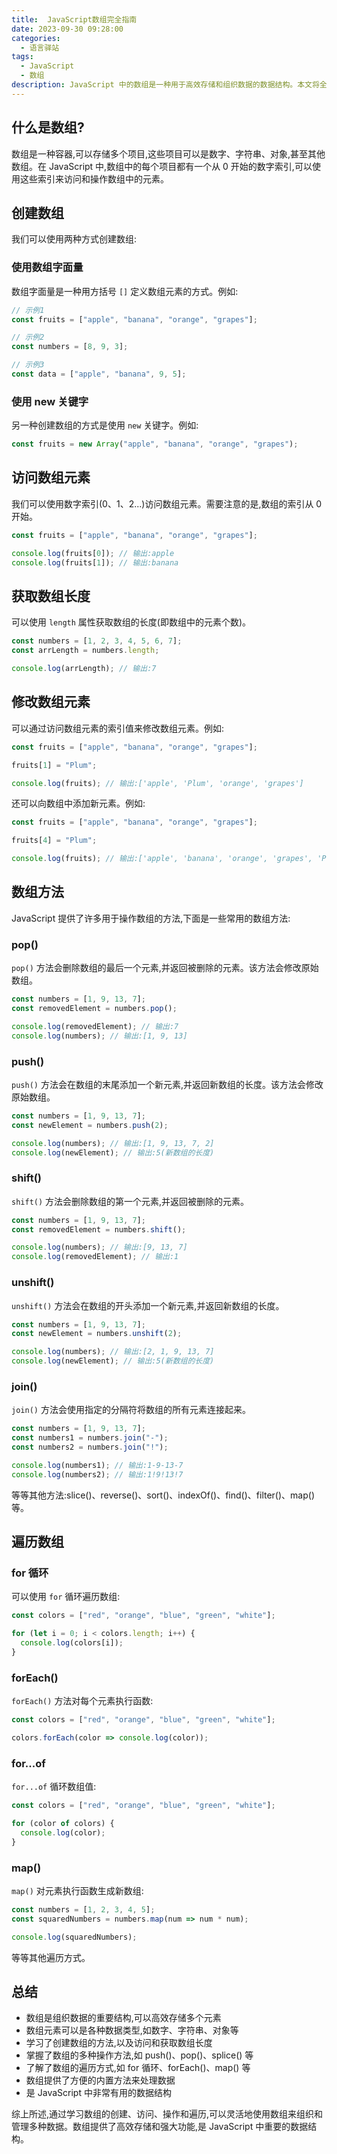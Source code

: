 ```yaml
---
title:  JavaScript数组完全指南
date: 2023-09-30 09:28:00
categories:
  - 语言驿站
tags:
  - JavaScript
  - 数组
description: JavaScript 中的数组是一种用于高效存储和组织数据的数据结构。本文将全面介绍数组的概念、访问和操作数组的方法以及遍历数组的技巧。
---
```


## 什么是数组?

数组是一种容器,可以存储多个项目,这些项目可以是数字、字符串、对象,甚至其他数组。在 JavaScript 中,数组中的每个项目都有一个从 0 开始的数字索引,可以使用这些索引来访问和操作数组中的元素。

## 创建数组

我们可以使用两种方式创建数组:

### 使用数组字面量

数组字面量是一种用方括号 `[]` 定义数组元素的方式。例如:

```js
// 示例1
const fruits = ["apple", "banana", "orange", "grapes"];

// 示例2
const numbers = [8, 9, 3];

// 示例3
const data = ["apple", "banana", 9, 5];
```

### 使用 new 关键字

另一种创建数组的方式是使用 `new` 关键字。例如:

```js
const fruits = new Array("apple", "banana", "orange", "grapes");
```

## 访问数组元素

我们可以使用数字索引(0、1、2...)访问数组元素。需要注意的是,数组的索引从 0 开始。

```js
const fruits = ["apple", "banana", "orange", "grapes"];

console.log(fruits[0]); // 输出:apple
console.log(fruits[1]); // 输出:banana
```

## 获取数组长度

可以使用 `length` 属性获取数组的长度(即数组中的元素个数)。

```js
const numbers = [1, 2, 3, 4, 5, 6, 7];
const arrLength = numbers.length;

console.log(arrLength); // 输出:7
```

## 修改数组元素

可以通过访问数组元素的索引值来修改数组元素。例如:

```js
const fruits = ["apple", "banana", "orange", "grapes"];

fruits[1] = "Plum";

console.log(fruits); // 输出:['apple', 'Plum', 'orange', 'grapes']
```

还可以向数组中添加新元素。例如:

```js
const fruits = ["apple", "banana", "orange", "grapes"];

fruits[4] = "Plum";

console.log(fruits); // 输出:['apple', 'banana', 'orange', 'grapes', 'Plum']
```

## 数组方法

JavaScript 提供了许多用于操作数组的方法,下面是一些常用的数组方法:

### pop()

`pop()` 方法会删除数组的最后一个元素,并返回被删除的元素。该方法会修改原始数组。

```js
const numbers = [1, 9, 13, 7];
const removedElement = numbers.pop();

console.log(removedElement); // 输出:7
console.log(numbers); // 输出:[1, 9, 13]
```

### push()

`push()` 方法会在数组的末尾添加一个新元素,并返回新数组的长度。该方法会修改原始数组。

```js
const numbers = [1, 9, 13, 7];
const newElement = numbers.push(2);

console.log(numbers); // 输出:[1, 9, 13, 7, 2]
console.log(newElement); // 输出:5(新数组的长度)
```

### shift()

`shift()` 方法会删除数组的第一个元素,并返回被删除的元素。

```js
const numbers = [1, 9, 13, 7];
const removedElement = numbers.shift();

console.log(numbers); // 输出:[9, 13, 7]
console.log(removedElement); // 输出:1
```

### unshift()

`unshift()` 方法会在数组的开头添加一个新元素,并返回新数组的长度。

```js
const numbers = [1, 9, 13, 7];
const newElement = numbers.unshift(2);

console.log(numbers); // 输出:[2, 1, 9, 13, 7]
console.log(newElement); // 输出:5(新数组的长度)
```

### join()

`join()` 方法会使用指定的分隔符将数组的所有元素连接起来。

```js
const numbers = [1, 9, 13, 7];
const numbers1 = numbers.join("-");
const numbers2 = numbers.join("!");

console.log(numbers1); // 输出:1-9-13-7
console.log(numbers2); // 输出:1!9!13!7
```

等等其他方法:slice()、reverse()、sort()、indexOf()、find()、filter()、map()等。

## 遍历数组

### for 循环

可以使用 `for` 循环遍历数组:

```js
const colors = ["red", "orange", "blue", "green", "white"];

for (let i = 0; i < colors.length; i++) {
  console.log(colors[i]);
}
```

### forEach()

`forEach()` 方法对每个元素执行函数:

```js
const colors = ["red", "orange", "blue", "green", "white"];

colors.forEach(color => console.log(color));
```

### for...of

`for...of` 循环数组值:

```js
const colors = ["red", "orange", "blue", "green", "white"];

for (color of colors) {
  console.log(color);
}
```

### map()

`map()` 对元素执行函数生成新数组:

```js
const numbers = [1, 2, 3, 4, 5];
const squaredNumbers = numbers.map(num => num * num);

console.log(squaredNumbers);
```

等等其他遍历方式。

## 总结

- 数组是组织数据的重要结构,可以高效存储多个元素
- 数组元素可以是各种数据类型,如数字、字符串、对象等
- 学习了创建数组的方法,以及访问和获取数组长度
- 掌握了数组的多种操作方法,如 push()、pop()、splice() 等
- 了解了数组的遍历方式,如 for 循环、forEach()、map() 等
- 数组提供了方便的内置方法来处理数据
- 是 JavaScript 中非常有用的数据结构

综上所述,通过学习数组的创建、访问、操作和遍历,可以灵活地使用数组来组织和管理多种数据。数组提供了高效存储和强大功能,是 JavaScript 中重要的数据结构。
